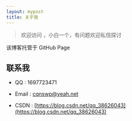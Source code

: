 ```yaml
---
layout: mypost
title: 关于我
---
```


> 欢迎访问 ，小白一个，有问题欢迎私信探讨

该博客托管于 GitHub Page   




## 联系我

- QQ : 1697723471

- Email : cqnswp@yeah.net

- CSDN : [https://blog.csdn.net/qq_38626043](https://blog.csdn.net/qq_38626043)
